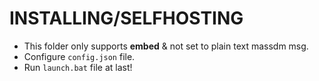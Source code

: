 # INSTALLING/SELFHOSTING
- This folder only supports **embed** & not set to plain text massdm msg.
- Configure `config.json` file.
- Run `launch.bat` file at last!
